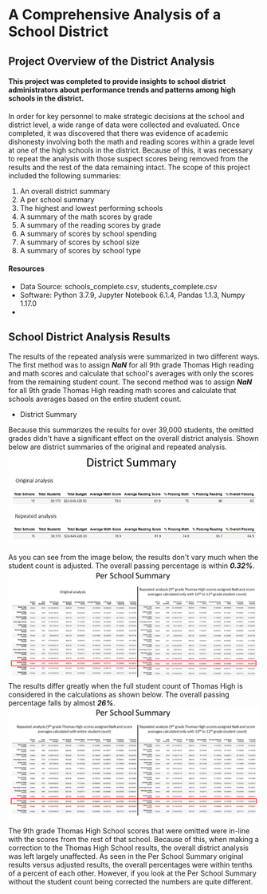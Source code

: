# A Comprehensive Analysis of a School District

## Project Overview of the District Analysis
#### This project was completed to provide insights to school district administrators about performance trends and patterns among high schools in the district.  
In order for key personnel to make strategic decisions at the school and district level, a wide range of data were collected and evaluated.  Once completed, it was discovered that there was evidence of academic dishonesty involving both the math and reading scores within a grade level at one of the high schools in the district.  Because of this, it was necessary to repeat the analysis with those suspect scores being removed from the results and the rest of the data remaining intact.  The scope of this project included the following summaries:
  1.  An overall district summary
  2.  A per school summary
  3.  The highest and lowest performing schools
  4.  A summary of the math scores by grade
  5.  A summary of the reading scores by grade
  6.  A summary of scores by school spending
  7.  A summary of scores by school size
  8.  A summary of scores by school type 
#### Resources
- Data Source: schools_complete.csv, students_complete.csv
- Software: Python 3.7.9, Jupyter Notebook 6.1.4, Pandas 1.1.3, Numpy 1.17.0
- 
## School District Analysis Results
The results of the repeated analysis were summarized in two different ways.  The first method was to assign ***NaN*** for all 9th grade Thomas High reading and math scores and calculate that school's averages with only the scores from the remaining student count.  The second method was to assign ***NaN*** for all 9th grade Thomas High reading math scores and calculate that schools averages based on the entire student count.  

- District Summary

Because this summarizes the results for over 39,000 students, the omitted grades didn't have a significant effect on the overall district analysis.  Shown below are district summaries of the original and repeated analysis.
![district_summary.png](https://github.com/frostbrosracing/School_District_Analysis/blob/main/Resources/district_summary.png)

As you can see from the image below, the results don't vary much when the student count is adjusted.  The overall passing percentage is within ***0.32%***.
![per_school_summary_1.png](https://github.com/frostbrosracing/School_District_Analysis/blob/main/Resources/per_school_summary_1.png)
The results differ greatly when the full student count of Thomas High is considered in the calculations as shown below.  The overall passing percentage falls by almost ***26%***.
![per_school_summary_2.png](https://github.com/frostbrosracing/School_District_Analysis/blob/main/Resources/per_school_summary_2.png)



The 9th grade Thomas High School scores that were omitted were in-line with the scores from the rest of that school.  Because of this, when making a correction to the Thomas High School results, the  overall district analysis was left largely unaffected.  As seen in the Per School Summary original results versus adjusted results, the overall percentages were within tenths of a percent of each other.  However, if you look at the Per School Summary without the student count being corrected the numbers are quite different.  
